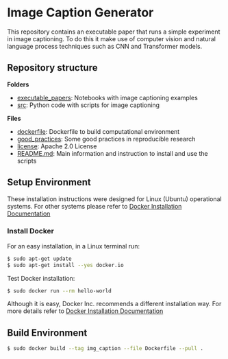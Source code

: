 # Image Caption Generator

This repository contains an executable paper that runs a simple experiment
in image captioning. To do this it make use of computer vision and natural
language process techniques such as CNN and Transformer models.

## Repository structure

**Folders**

- [executable_papers](./notebooks): Notebooks with image captioning examples
- [src](./src): Python code with scripts for image captioning

**Files**

- [dockerfile](./dockerfile): Dockerfile to build computational environment
- [good_practices](./good_practices.md): Some good practices in reproducible research
- [license](./LICENSE): Apache 2.0 License
- [README.md](,/README.md): Main information and instruction to install and use the scripts

## Setup Environment

These installation instructions were designed for Linux (Ubuntu) operational systems.
For other systems please refer to
[Docker Installation Documentation](https://docs.docker.com/get-docker/)

### Install Docker

For an easy installation, in a Linux terminal run:

```bash
$ sudo apt-get update
$ sudo apt-get install --yes docker.io
```

Test Docker installation:

```bash
$ sudo docker run --rm hello-world
```

Although it is easy, Docker Inc. recommends a different installation way.
For more details refer to
[Docker Installation Documentation](https://docs.docker.com/get-docker/)

## Build Environment

```bash
$ sudo docker build --tag img_caption --file Dockerfile --pull .
```
